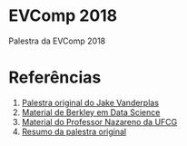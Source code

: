 # EVComp 2018

Palestra da EVComp 2018

# Referências

1. [Palestra original do Jake Vanderplas](https://speakerdeck.com/jakevdp/statistics-for-hackers)
1. [Material de Berkley em Data Science](http://data8.org)
1. [Material do Professor Nazareno da UFCG](http://github.com/nazareno/ciencia-de-dados-1)
1. [Resumo da palestra original](http://christopherroach.com/articles/statistics-for-hackers/)
